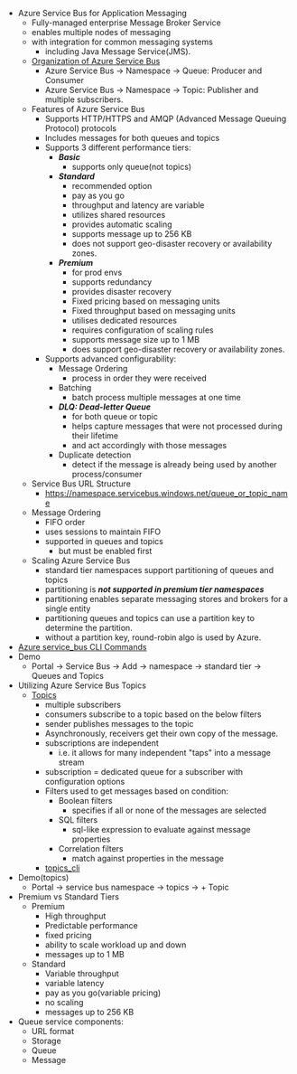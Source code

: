 - Azure Service Bus for Application Messaging
  - Fully-managed enterprise Message Broker Service
  - enables multiple nodes of messaging
  - with integration for common messaging systems
    - including Java Message Service(JMS).
  - [Organization of Azure Service Bus](service_bus.png)
    - Azure Service Bus -> Namespace -> Queue: Producer and Consumer 
    - Azure Service Bus -> Namespace -> Topic: Publisher and multiple subscribers.
  - Features of Azure Service Bus
    - Supports HTTP/HTTPS and AMQP (Advanced Message Queuing Protocol) protocols
    - Includes messages for both queues and topics
    - Supports 3 different performance tiers:
      - ***Basic***
        - supports only queue(not topics)
      - ***Standard***
        - recommended option
        - pay as you go
        - throughput and latency are variable
        - utilizes shared resources
        - provides automatic scaling
        - supports message up to 256 KB
        - does not support geo-disaster recovery or availability zones.
      - ***Premium***
        - for prod envs
        - supports redundancy 
        - provides disaster recovery
        - Fixed pricing based on messaging units 
        - Fixed throughput based on messaging units
        - utilises dedicated resources
        - requires configuration of scaling rules
        - supports message size up to 1 MB
        - does support geo-disaster recovery or availability zones.
    - Supports advanced configurability:
      - Message Ordering
        - process in order they were received
      - Batching
        - batch process multiple messages at one time
      - ***DLQ: Dead-letter Queue***
        - for both queue or topic 
        - helps capture messages that were not processed during their lifetime
        - and act accordingly with those messages
      - Duplicate detection
        - detect if the message is already being used by another process/consumer
  - Service Bus URL Structure
    - https://namespace.servicebus.windows.net/queue_or_topic_name
  - Message Ordering
    - FIFO order
    - uses sessions to maintain FIFO
    - supported in queues and topics
      - but must be enabled first
  - Scaling Azure Service Bus
    - standard tier namespaces support partitioning of queues and topics
    - partitioning is ***not supported in premium tier namespaces***
    - partitioning enables separate messaging stores and brokers for a single entity
    - partitioning queues and topics can use a partition key to determine the partition.
    - without a partition key, round-robin algo is used by Azure.
- [Azure service_bus CLI Commands](service_bus.sh)
- Demo
  - Portal -> Service Bus -> Add -> namespace -> standard tier -> Queues and Topics
- Utilizing Azure Service Bus Topics
  - [Topics](topic.png)
    - multiple subscribers
    - consumers subscribe to a topic based on the below filters
    - sender publishes messages to the topic
    - Asynchronously, receivers get their own copy of the message.
    - subscriptions are independent
      - i.e. it allows for many independent "taps" into a message stream
    - subscription = dedicated queue for a subscriber with configuration options
    - Filters used to get messages based on condition:
      - Boolean filters
        - specifies if all or none of the messages are selected 
      - SQL filters
        - sql-like expression to evaluate against message properties
      - Correlation filters
        - match against properties in the message
    - [topics_cli](topics_cli.sh)
- Demo(topics)
  - Portal -> service bus namespace -> topics -> + Topic
- Premium vs Standard Tiers
  - Premium
    - High throughput
    - Predictable performance
    - fixed pricing
    - ability to scale workload up and down
    - messages up to 1 MB
  - Standard
    - Variable throughput
    - variable latency
    - pay as you go(variable pricing)
    - no scaling
    - messages up to 256 KB
- Queue service components:
  - URL format
  - Storage
  - Queue
  - Message
